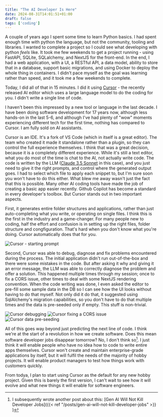 ```yaml
---
title: "The AI Developer Is Here"
date: 2024-08-31T14:01:51+01:00
draft: false
tags: ['coding']
---
```


A couple of years ago I spent some time to learn Python basics. I had spent enough time with python the language, but not the community, tooling and libraries. I wanted to complete a project so I could see what developing with python *feels* like. It took me few weekends to get a project running - using FastAPI, SQLite, SQLalchemy, and NextJS for the front-end. In the end, I had a web application, with a UI, a RESTful API, a data model, ability to store that in a database, support basic migrations, and using Docker to deploy the whole thing in containers. I didn't pace myself as the goal was learning rather than speed, and it took me a few weekends to complete.

Today, I did all of that in 15 minutes. I did it using [Cursor](https://www.cursor.com/) - the recently released AI editor which uses a large language model to do the coding for you. I didn't write a single line of code.

I haven't been this impressed by a new tool or language in the last decade. I have been doing software development for 17 years now, although less hands-on in the last 5-6, and although I've had plenty of "wow" moments experiencing different tech for the first time, nothing has compared to Cursor. I am fully sold on AI assistants.

Cursor is an IDE. It's a fork of VS Code (which in itself is a great editor). The team who created it made it standalone rather than a plugin, so they can control the full experience themselves. I think that was a great decision, because it is a completely different experience. While it's still a text editor, what you do most of the time is chat to the AI, not actually write code. The code is written by the LLM ([Claude 3.5 Sonnet](https://www.anthropic.com/news/claude-3-5-sonnet) in this case), and you just need to give it the right prompts, and control where the generated output goes. I had to select which file to apply each snippet to, but I'm sure soon you won't have to do this either. What blew me away wasn't just the fact that this is possible. Many other AI coding tools have made the job of creating a basic app easier recently. Github Copilot has become a standard in every developer's toolbox. But Cursor stands out in two important aspects.

First, it generates entire folder structures and applications, rather than just auto-completing what you write, or operating on single files. I think this is the first in the industry and a game-changer. For many people new to coding, half the effort and confusion is in setting up the right files, folder structure and congfiguration. That's hard when you don't know what you're doing. Cursor automatically does that for you. 

![Cursor - starting prompt](/images/Cursor-first-prompt.png)

Second, Cursor was able to debug, diagnose and fix problems encountered during the process. The initial application didn't run out-of-the-box and there were some mistakes in the code. But after asking it why and giving it an error message, the LLM was able to correctly diagnose the problem and offer a solution. This happened multiple times through my session; once to fix a CORS issue, other times to deal with some NextJS rendering convention. When the code writing was done, I even asked the editor to pre-fill some sample data in the DB so I can see how the UI looks without having to do that myself. Not only did it do that, it suggested using SqlAlchemy's migration capabilities, so you don't have to do that multiple times and the data is pre-seeded only if empty. This stuff is non-trivial.

![Cursor debugging](/images/Cursor-debugging.png)
![Cursor fixing a CORS issue](/images/Cursor-CORS.png)
![Cursor data pre-seeding](/images/Cursor-db-seeding.png)

All of this goes way beyond just predicting the next line of code. I think we're at the start of a revolution in how we create software. Does this mean software developer jobs disappear tomorrow? No, I don't think so[^1]. I just think it will enable people who have no idea how to code to write entire apps themselves. Cursor won't create and maintain enterprise-grade applications by itself, but it will fulfil the needs of the majority of hobby projects. It will enable product managers to test how things work with customers quickly.

From todya, I plan to start using Cursor as the default for any new hobby project. Given this is barely the first version, I can't wait to see how it will evolve and what new things it will enable for software engineers.

[^1]: I subsequently wrote another post about this: [Gen AI Will Not Kill Developer Jobs]({{< ref "/posts/gen-ai-will-not-kill-developer-jobs" >}} )